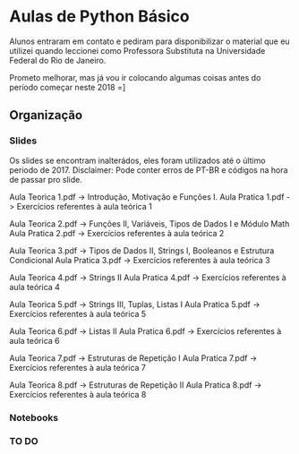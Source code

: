 # Aulas de Python Básico
Alunos entraram em contato e pediram para disponibilizar o material que eu utilizei quando leccionei como Professora Substituta na Universidade Federal do Rio de Janeiro.

Prometo melhorar, mas já vou ir colocando algumas coisas antes do período começar neste 2018 =]

## Organização
### Slides
Os slides se encontram inalterádos, eles foram utilizados até o último periodo de 2017. 
Disclaimer: Pode conter erros de PT-BR e códigos na hora de passar pro slide.

Aula Teorica 1.pdf -> Introdução, Motivação e Funções I.
Aula Pratica 1.pdf -> Exercícios referentes à aula teórica 1

Aula Teorica 2.pdf -> Funções II, Variáveis, Tipos de Dados I e Módulo Math
Aula Pratica 2.pdf -> Exercícios referentes à aula teórica 2

Aula Teorica 3.pdf -> Tipos de Dados II, Strings I, Booleanos e Estrutura Condicional
Aula Pratica 3.pdf -> Exercícios referentes à aula teórica 3

Aula Teorica 4.pdf -> Strings II
Aula Pratica 4.pdf -> Exercícios referentes à aula teórica 4

Aula Teorica 5.pdf -> Strings III, Tuplas, Listas I
Aula Pratica 5.pdf -> Exercícios referentes à aula teórica 5

Aula Teorica 6.pdf -> Listas II
Aula Pratica 6.pdf -> Exercícios referentes à aula teórica 6

Aula Teorica 7.pdf -> Estruturas de Repetição I
Aula Pratica 7.pdf -> Exercícios referentes à aula teórica 7

Aula Teorica 8.pdf -> Estruturas de Repetição II
Aula Pratica 8.pdf -> Exercícios referentes à aula teórica 8


### Notebooks

### TO DO
